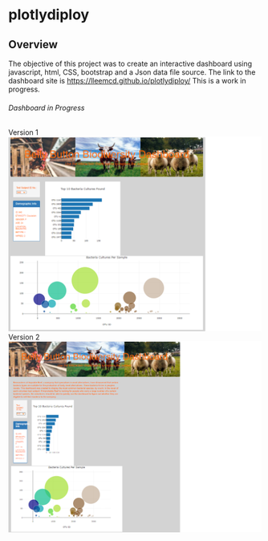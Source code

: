 # plotlydiploy
## Overview
The objective of this project was to create an interactive dashboard using javascript, html, CSS, bootstrap and a Json data file source. 
The link to the dashboard site is https://lleemcd.github.io/plotlydiploy/
This is a work in progress.

###### Dashboard in Progress 
Version 1
![bbbd_work_in_progress](https://github.com/LleeMcD/plotlydiploy/blob/main/static/images/bbbd_work_in_progress.png)
Version 2
![bbbd_work_in_progress](https://github.com/LleeMcD/plotlydiploy/blob/main/static/images/bbbd_work_in_progress_2.png)
